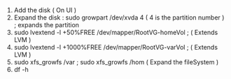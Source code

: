 1) Add the disk ( On UI ) 
2) Expand the disk : sudo growpart /dev/xvda 4 ( 4 is the partition number ) ; expands the partition
3) sudo lvextend -l +50%FREE /dev/mapper/RootVG-homeVol ; ( Extends LVM )
4) sudo lvextend -l +1000%FREE /dev/mapper/RootVG-varVol ; ( Extends LVM )
5) sudo xfs_growfs  /var ; sudo xfs_growfs  /hom                         ( Expand the fileSystem ) 
6) df -h
